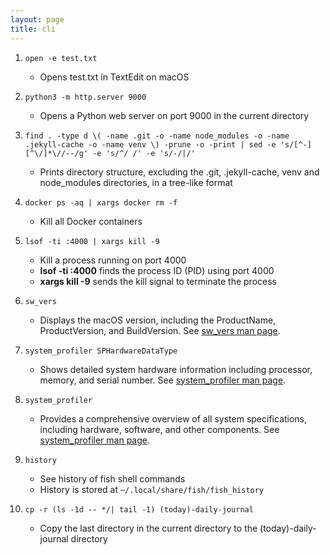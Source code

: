 ```yaml
---
layout: page
title: cli
---
```


1. `open -e test.txt`
    - Opens test.txt in TextEdit on macOS

2. `python3 -m http.server 9000`
    - Opens a Python web server on port 9000 in the current directory

3. `find . -type d \( -name .git -o -name node_modules -o -name .jekyll-cache -o -name venv \) -prune -o -print | sed -e 's/[^-][^\/]*\//--/g' -e 's/^/ /' -e 's/-/|/'`
    - Prints directory structure, excluding the .git, .jekyll-cache, venv and node_modules directories, in a tree-like format

4. `docker ps -aq | xargs docker rm -f`
    - Kill all Docker containers

6. `lsof -ti :4000 | xargs kill -9`
    - Kill a process running on port 4000
    - **lsof -ti :4000** finds the process ID (PID) using port 4000
    - **xargs kill -9** sends the kill signal to terminate the process

7. `sw_vers`
    - Displays the macOS version, including the ProductName, ProductVersion, and BuildVersion. See [sw_vers man page](https://keith.github.io/xcode-man-pages/sw_vers.1.html).

8. `system_profiler SPHardwareDataType`
    - Shows detailed system hardware information including processor, memory, and serial number. See [system_profiler man page](https://keith.github.io/xcode-man-pages/system_profiler.8.html).

9. `system_profiler`
    - Provides a comprehensive overview of all system specifications, including hardware, software, and other components. See [system_profiler man page](https://keith.github.io/xcode-man-pages/system_profiler.8.html).

10. `history`
    - See history of fish shell commands
    - History is stored at `~/.local/share/fish/fish_history`

11. `cp -r (ls -1d -- */| tail -1) (today)-daily-journal`
    - Copy the last directory in the current directory to the (today)-daily-journal directory